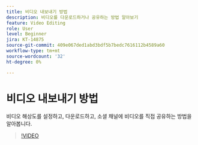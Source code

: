 ```yaml
---
title: 비디오 내보내기 방법
description: 비디오를 다운로드하거나 공유하는 방법 알아보기
feature: Video Editing
role: User
level: Beginner
jira: KT-14875
source-git-commit: 409e067ded1abd3bdf5b7bedc7616112b4589a60
workflow-type: tm+mt
source-wordcount: '32'
ht-degree: 0%

---
```


# 비디오 내보내기 방법

비디오 해상도를 설정하고, 다운로드하고, 소셜 채널에 비디오를 직접 공유하는 방법을 알아봅니다.

>[!VIDEO](https://video.tv.adobe.com/v/3427093?quality=12&learn=on&hidetitle=true)
